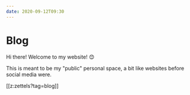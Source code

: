 ```yaml
---
date: 2020-09-12T09:30
---
```


# Blog

Hi there! Welcome to my website! 😊

This is meant to be my "public" personal space, a bit like websites before social media were.

[[z:zettels?tag=blog]]

